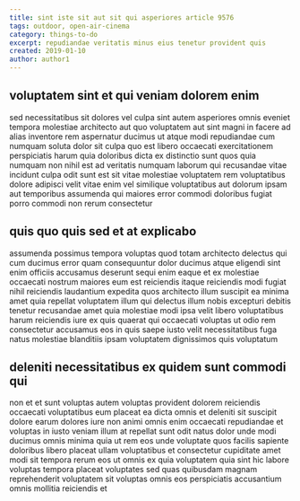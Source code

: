 ```yaml
---
title: sint iste sit aut sit qui asperiores article 9576
tags: outdoor, open-air-cinema
category: things-to-do
excerpt: repudiandae veritatis minus eius tenetur provident quis
created: 2019-01-10
author: author1
---
```


## voluptatem sint et qui veniam dolorem enim

sed necessitatibus sit dolores vel culpa sint autem asperiores omnis eveniet tempora molestiae architecto aut quo voluptatem aut sint magni in facere ad alias inventore rem aspernatur ducimus ut atque modi repudiandae cum numquam soluta dolor sit culpa quo est libero occaecati exercitationem perspiciatis harum quia doloribus dicta ex distinctio sunt quos quia numquam non nihil est ad veritatis numquam laborum qui recusandae vitae incidunt culpa odit sunt est sit vitae molestiae voluptatem rem voluptatibus dolore adipisci velit vitae enim vel similique voluptatibus aut dolorum ipsam aut temporibus assumenda qui maiores error commodi doloribus fugiat porro commodi non rerum consectetur

## quis quo quis sed et at explicabo

assumenda possimus tempora voluptas quod totam architecto delectus qui cum ducimus error quam consequuntur dolor ducimus atque eligendi sint enim officiis accusamus deserunt sequi enim eaque et ex molestiae occaecati nostrum maiores eum est reiciendis itaque reiciendis modi fugiat nihil reiciendis laudantium expedita quos architecto illum suscipit ea minima amet quia repellat voluptatem illum qui delectus illum nobis excepturi debitis tenetur recusandae amet quia molestiae modi ipsa velit libero voluptatibus harum reiciendis iure ex quis quaerat qui occaecati voluptas ut odio rem consectetur accusamus eos in quis saepe iusto velit necessitatibus fuga natus molestiae blanditiis ipsam voluptatem dignissimos quis voluptatum

## deleniti necessitatibus ex quidem sunt commodi qui

non et et sunt voluptas autem voluptas provident dolorem reiciendis occaecati voluptatibus eum placeat ea dicta omnis et deleniti sit suscipit dolore earum dolores iure non animi omnis enim occaecati repudiandae et voluptas in iusto veniam illum at repellat sunt odit natus dolor unde modi ducimus omnis minima quia ut rem eos unde voluptate quos facilis sapiente doloribus libero placeat ullam voluptatibus et consectetur cupiditate amet modi sit tempora rerum eos ut omnis ex quia voluptatem quia sint hic labore voluptas tempora placeat voluptates sed quas quibusdam magnam reprehenderit voluptatem sit voluptas omnis eos perspiciatis accusantium omnis mollitia reiciendis et
